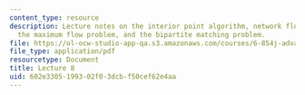 ```yaml
---
content_type: resource
description: Lecture notes on the interior point algorithm, network flows, notations,
  the maximum flow problem, and the bipartite matching problem.
file: https://ol-ocw-studio-app-qa.s3.amazonaws.com/courses/6-854j-advanced-algorithms-fall-2008/602e3305199302f03dcbf50cef62e4aa_lect10_10.pdf
file_type: application/pdf
resourcetype: Document
title: Lecture 8
uid: 602e3305-1993-02f0-3dcb-f50cef62e4aa
---
```

